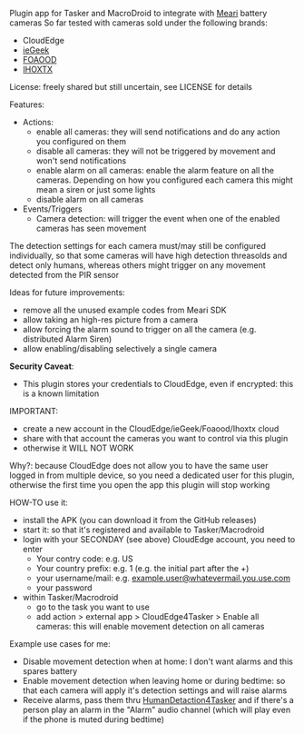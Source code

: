 Plugin app for Tasker and MacroDroid to integrate with [Meari](https://www.meari.com/about-us/) battery cameras
So far tested with cameras sold under the following brands:
* CloudEdge
* [ieGeek](https://amzn.to/3y7KxYG)
* [FOAOOD](https://amzn.to/3Lk7KtX)
* [IHOXTX](https://amzn.to/3xYseVY)

License: freely shared but still uncertain, see LICENSE for details 

Features:
* Actions:
    * enable all cameras: they will send notifications and do any action you configured on them
    * disable all cameras: they will not be triggered by movement and won't send notifications
    * enable alarm on all cameras: enable the alarm feature on all the cameras. Depending on how you configured each camera this might mean a siren or just some lights
    * disable alarm on all cameras
* Events/Triggers
    * Camera detection: will trigger the event when one of the enabled cameras has seen movement

The detection settings for each camera must/may still be configured individually, so that some cameras will have high detection threasolds and detect only humans, whereas others might trigger on any movement detected from the PIR sensor

Ideas for future improvements:
* remove all the unused example codes from Meari SDK
* allow taking an high-res picture from a camera
* allow forcing the alarm sound to trigger on all the camera (e.g. distributed Alarm Siren)
* allow enabling/disabling selectively a single camera

**Security Caveat**:
* This plugin stores your credentials to CloudEdge, even if encrypted: this is a known limitation

IMPORTANT:
* create a new account in the CloudEdge/ieGeek/Foaood/Ihoxtx cloud
* share with that account the cameras you want to control via this plugin
* otherwise it WILL NOT WORK

Why?: because CloudEdge does not allow you to have the same user logged in from multiple device, so you need a dedicated user for this plugin, otherwise the first time you open the app this plugin will stop working


HOW-TO use it:
* install the APK (you can download it from the GitHub releases)
* start it: so that it's registered and available to Tasker/Macrodroid
* login with your SECONDAY (see above) CloudEdge account, you need to enter
  * Your contry code: e.g. US
  * Your country prefix: e.g. 1  (e.g. the initial part after the +)
  * your username/mail: e.g. example.user@whatevermail.you.use.com
  * your password
* within Tasker/Macrodroid
  * go to the task you want to use
  * add action > external app > CloudEdge4Tasker > Enable all cameras: this will enable movement detection on all cameras

Example use cases for me:
* Disable movement detection when at home: I don't want alarms and this spares battery
* Enable movement detection when leaving home or during bedtime: so that each camera will apply it's detection settings and will raise alarms
* Receive alarms, pass them thru [HumanDetaction4Tasker](https://github.com/SimoneAvogadro/HumanDetection4Tasker) and if there's a person play an alarm in the "Alarm" audio channel (which will play even if the phone is muted during bedtime) 

